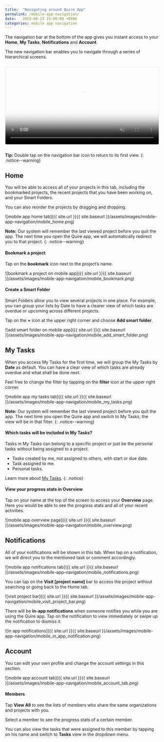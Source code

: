 ```yaml
---
title:  "Navigating around Quire App"
permalink: /mobile-app-navigation/ 
date:   2019-08-23 15:00:00 +0800
categories: mobile app navigation
---
```

The navigation bar at the bottom of the app gives you instant access to your **Home**, **My Tasks**, **Notifications** and **Account**.

The new navigation bar enables you to navigate through a series of hierarchical screens.

<video muted="" playsinline="" loop="" autoplay="" title="navigating around Quire mobile app" poster="{{ site.url }}{{ site.baseurl }}/assets/images/mobile-app-navigation/Quire_mobile_app_navigation.png" style="max-height: 100%; margin: 0 auto; width: 100%; border: 1px solid rgba(0, 0, 0, 0.1); border-radius: 4px; margin: 0.8em 0;">
  <source src="{{ site.url }}{{ site.baseurl }}/assets/images/mobile-app-navigation/Quire_mobile_app_navigation.mp4" type="video/mp4">
</video>

**Tip:** Double tap on the navigation bar icon to return to its first view.
{: .notice--warning}


## Home

You will be able to access all of your projects in this tab, including the bookmarked projects, the recent projects that you have been working on, and your Smart Folders. 

You can also reorder the projects by dragging and dropping.

![mobile app home tab]({{ site.url }}{{ site.baseurl }}/assets/images/mobile-app-navigation/mobile_home.png)



**Note:** Our system will remember the last viewed project before you quit the app. The next time you open the Quire app, we will automatically redirect you to that project. 
{: .notice--warning}



#### Bookmark a project

Tap on the **bookmark** icon next to the project’s name. 

![bookmark a project on mobile app]({{ site.url }}{{ site.baseurl }}/assets/images/mobile-app-navigation/mobile_bookmark.png)



#### Create a Smart Folder

Smart Folders allow you to view several projects in one place. For example, you can group your lists by Date to have a clearer view of which tasks are overdue or upcoming across different projects.

Tap on the **+** icon at the upper right corner and choose **Add smart folder**. 


![add smart folder on mobile app]({{ site.url }}{{ site.baseurl }}/assets/images/mobile-app-navigation/mobile_add_smart_folder.png)



## My Tasks

When you access My Tasks for the first time, we will group the My Tasks by **Date** as default. You can have a clear view of which tasks are already overdue and what shall be done next. 

Feel free to change the filter by tapping on the **filter** icon at the upper right corner. 


![mobile app my tasks tab]({{ site.url }}{{ site.baseurl }}/assets/images/mobile-app-navigation/mobile_my_tasks.png)


**Note:** Our system will remember the last viewed project before you quit the app. The next time you open the Quire app and switch to My Tasks, the view will be in that filter.
{: .notice--warning}




#### Which tasks will be included in My Tasks? 
Tasks in My Tasks can belong to a specific project or just be the personal tasks without being assigned to a project.

- Tasks created by me, not assigned to others, with start or due date. 
- Task assigned to me. 
- Personal tasks. 

Learn more about [My Tasks](https://quire.io/guide/my-tasks/).
{: .notice}



####  View your progress stats in Overview 
Tap on your name at the top of the screen to access your **Overview** page. Here you would be able to see the progress stats and all of your recent activities. 


![mobile app overview page]({{ site.url }}{{ site.baseurl }}/assets/images/mobile-app-navigation/mobile_overview.png)


## Notifications

All of your notifications will be shown in this tab. When tap on a notification, we will direct you to the mentioned task or comment accordingly.  
 
![mobile app notifications tab]({{ site.url }}{{ site.baseurl }}/assets/images/mobile-app-navigation/mobile_notifications.png)


You can tap on the **Visit [project name]** bar to access the project without searching or going back to the Home tab. 


![visit project bar]({{ site.url }}{{ site.baseurl }}/assets/images/mobile-app-navigation/mobile_visit_project_bar.png)


There will be **in-app notifications** when someone notifies you while you are using the Quire app. Tap on the notification to view immediately or swipe up the notification to dismiss it.  


![in app notifications]({{ site.url }}{{ site.baseurl }}/assets/images/mobile-app-navigation/mobile_in_app_notification.png)



## Account 

You can edit your own profile and change the account settings in this section.  

![mobile app account tab]({{ site.url }}{{ site.baseurl }}/assets/images/mobile-app-navigation/mobile_account_tab.png)


#### Members 

Tap **View All** to see the lists of members who share the same organizations and projects with you.

Select a member to see the progress stats of a certain member. 

You can also view the tasks that were assigned to this member by tapping on his name and switch to **Tasks** view in the dropdown menu. 

